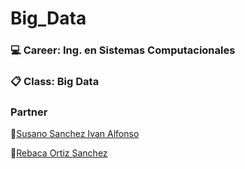 # Big_Data

###  :computer: Career: Ing. en Sistemas Computacionales
###  :clipboard: Class: Big Data

### Partner
:man:[Susano Sanchez Ivan Alfonso](https://github.com/IvanSusano)

:woman:[Rebaca Ortiz Sanchez](https://github.com/RebecaOrtiz)